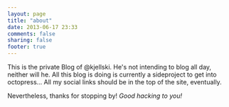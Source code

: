 ```yaml
---
layout: page
title: "about"
date: 2013-06-17 23:33
comments: false
sharing: false
footer: true
---
```


This is the private Blog of @kjellski. He's not intending to blog all day, neither will he. All this blog is doing is currently a sideproject to get into octopress... All my social links should be in the top of the site, eventually.

Nevertheless, thanks for stopping by! *Good hacking to you!*